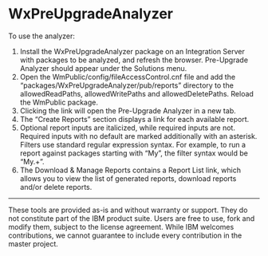 # WxPreUpgradeAnalyzer
To use the analyzer:
1. Install the WxPreUpgradeAnalyzer package on an Integration Server with packages to be analyzed, and refresh the browser. Pre-Upgrade Analyzer should appear under the Solutions menu.
2. Open the WmPublic/config/fileAccessControl.cnf file and add the “packages/WxPreUpgradeAnalyzer/pub/reports” directory to the allowedReadPaths, allowedWritePaths and allowedDeletePaths. Reload the WmPublic package.
3. Clicking the link will open the Pre-Upgrade Analyzer in a new tab.
4. The “Create Reports” section displays a link for each available report.
5. Optional report inputs are italicized, while required inputs are not. Required inputs with no default are marked additionally with an asterisk. Filters use standard regular expression syntax. For example, to run a report against packages starting with “My”, the filter syntax would be “My.+”.
6. The Download & Manage Reports contains a Report List link, which allows you to view the list of generated reports, download reports and/or delete reports.
------
These tools are provided as-is and without warranty or support. They do not constitute part of the IBM product suite. Users are free to use, fork and modify them, subject to the license agreement. While IBM welcomes contributions, we cannot guarantee to include every contribution in the master project.
